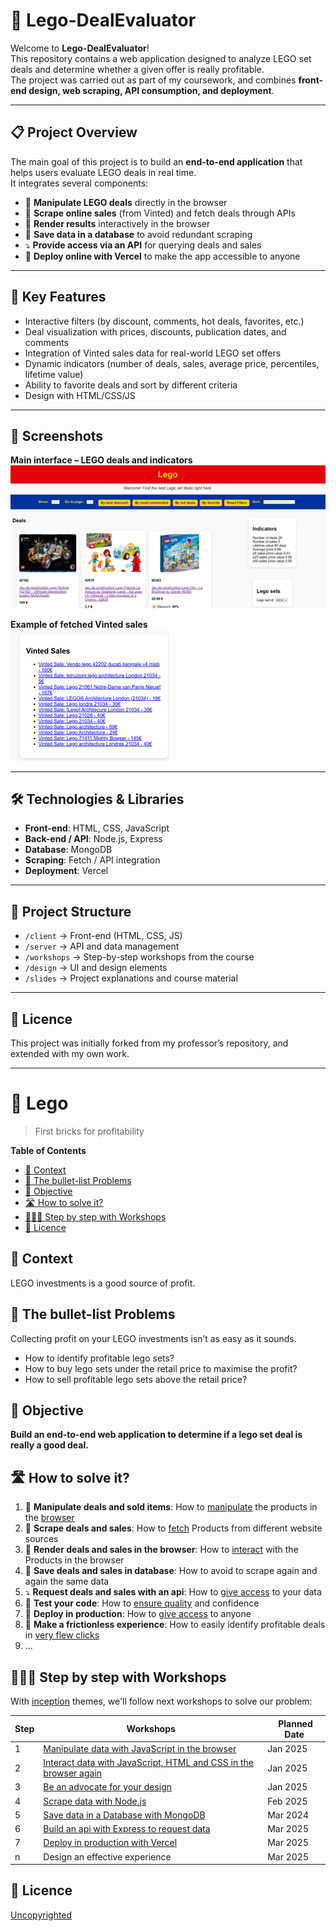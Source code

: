 # 🧱 Lego-DealEvaluator

Welcome to **Lego-DealEvaluator**!  
This repository contains a web application designed to analyze LEGO set deals and determine whether a given offer is really profitable.  
The project was carried out as part of my coursework, and combines **front-end design, web scraping, API consumption, and deployment**.

---

## 📋 Project Overview
The main goal of this project is to build an **end-to-end application** that helps users evaluate LEGO deals in real time.  
It integrates several components:

- 🧱 **Manipulate LEGO deals** directly in the browser  
- 🧹 **Scrape online sales** (from Vinted) and fetch deals through APIs  
- 📱 **Render results** interactively in the browser  
- 💽 **Save data in a database** to avoid redundant scraping  
- ⤵️ **Provide access via an API** for querying deals and sales  
- 🚀 **Deploy online with Vercel** to make the app accessible to anyone  

---

## 🌟 Key Features
- Interactive filters (by discount, comments, hot deals, favorites, etc.)  
- Deal visualization with prices, discounts, publication dates, and comments  
- Integration of Vinted sales data for real-world LEGO set offers  
- Dynamic indicators (number of deals, sales, average price, percentiles, lifetime value)  
- Ability to favorite deals and sort by different criteria  
- Design with HTML/CSS/JS  

---

## 📸 Screenshots  

 **Main interface – LEGO deals and indicators**  
![Lego Deals](ImageWebApplicationLego.png)  

**Example of fetched Vinted sales**  
![Vinted Sales](Image2WebApplicationLego.png) 

---

## 🛠️ Technologies & Libraries
- **Front-end**: HTML, CSS, JavaScript  
- **Back-end / API**: Node.js, Express  
- **Database**: MongoDB  
- **Scraping**: Fetch / API integration  
- **Deployment**: Vercel  

---

## 📁 Project Structure
- `/client` → Front-end (HTML, CSS, JS)  
- `/server` → API and data management  
- `/workshops` → Step-by-step workshops from the course  
- `/design` → UI and design elements  
- `/slides` → Project explanations and course material  

---

## 📝 Licence
This project was initially forked from my professor’s repository, and extended with my own work.

---

# 🧱 Lego

> First bricks for profitability

<!-- START doctoc generated TOC please keep comment here to allow auto update -->
<!-- DON'T EDIT THIS SECTION, INSTEAD RE-RUN doctoc TO UPDATE -->
**Table of Contents**

- [📱 Context](#-context)
- [🤔 The bullet-list Problems](#-the-bullet-list-problems)
- [🎯 Objective](#-objective)
- [🛣 How to solve it?](#%F0%9F%9B%A3-how-to-solve-it)
- [👩🏽‍💻 Step by step with Workshops](#%E2%80%8D-step-by-step-with-workshops)
- [📝 Licence](#-licence)

<!-- END doctoc generated TOC please keep comment here to allow auto update -->

## 📱 Context

LEGO investments is a good source of profit. 

## 🤔 The bullet-list Problems

Collecting profit on your LEGO investments isn’t as easy as it sounds.

* How to identify profitable lego sets?
* How to buy lego sets under the retail price to maximise the profit?
* How to sell profitable lego sets above the retail price?

## 🎯 Objective

**Build an end-to-end web application to determine if a lego set deal is really a good deal.**

## 🛣 How to solve it?

1. 🧱 **Manipulate deals and sold items**: How to [manipulate](https://github.com/92bondstreet/inception/blob/master/themes/1.md#about-javascript) the products in the [browser](https://github.com/92bondstreet/inception/blob/master/themes/1.md#about-htmlcss)
2. 🧹 **Scrape deals and sales**: How to [fetch](https://github.com/92bondstreet/inception/blob/master/themes/2.md#about-nodejs) Products from different website sources
3. 📱 **Render deals and sales in the browser**: How to [interact](https://github.com/92bondstreet/inception/blob/master/themes/3.md#about-prototyping) with the Products in the browser
4. 💽 **Save deals and sales in database**: How to avoid to scrape again and again the same data
5. ⤵️ **Request deals and sales with an api**: How to [give access](https://github.com/92bondstreet/inception/blob/master/themes/2.md#about-restful-api) to your data
6. 🐛 **Test your code**: How to [ensure quality](https://github.com/92bondstreet/inception/blob/master/themes/2.md#about-readme-driven-comment-driven-and-test-driven-development) and confidence
7. 🚀 **Deploy in production**: How to [give access](https://github.com/92bondstreet/inception/blob/master/themes/2.md#about-serverless) to anyone
8. 🎨 **Make a frictionless experience**: How to easily identify profitable deals in [very flew clicks](https://github.com/92bondstreet/inception/blob/master/themes/3.md#about-ux-best-practices)
9. ...

## 👩🏽‍💻 Step by step with Workshops

With [inception](https://github.com/92bondstreet/inception?tab=readme-ov-file#%EF%B8%8F-the-3-themes) themes, we'll follow next workshops to solve our problem:

| Step | Workshops | Planned Date
| --- | --- | ---
| 1 | [Manipulate data with JavaScript in the browser](./workshops/1-manipulate-javascript.md) | Jan 2025
| 2 | [Interact data with JavaScript, HTML and CSS in the browser again](./workshops/2-interact-js-css.md) | Jan 2025
| 3 | [Be an advocate for your design](./workshops/3-advocate-your-design.md) | Jan 2025
| 4 | [Scrape data with Node.js](./workshops/4-scrape-node.md) | Feb 2025
| 5 | [Save data in a Database with MongoDB](./workshops/5-store-mongodb.md) | Mar 2024
| 6 | [Build an api with Express to request data](./workshops/6-api-express.md) | Mar 2025
| 7 | [Deploy in production with Vercel](./workshops/7-deploy.md) | Mar 2025
| n | Design an effective experience | Mar 2025

## 📝 Licence

[Uncopyrighted](http://zenhabits.net/uncopyright/)
